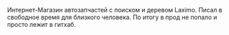 Интернет-Магазин автозапчастей с поиском и деревом Laximo. Писал в свободное время для близкого человека. По итогу в прод не попало и просто лежит в гитхаб.
